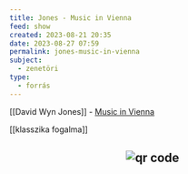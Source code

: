 ```yaml
---
title: Jones - Music in Vienna
feed: show
created: 2023-08-21 20:35
date: 2023-08-27 07:59
permalink: jones-music-in-vienna
subject:
  - zenetöri
type:
  - forrás
---
```


[[David Wyn Jones]] - [Music in Vienna](https://www.jstor.org/stable/10.7722/j.ctt1d39244)

[[klasszika fogalma]]




## <p style="text-align: center;"><img src="https://chart.googleapis.com/chart?cht=qr&chl=https://notes.andrasdenes.com/jones-music-in-vienna&chs=180x180&choe=UTF-8&chld=L|2" alt="qr code"></p>

